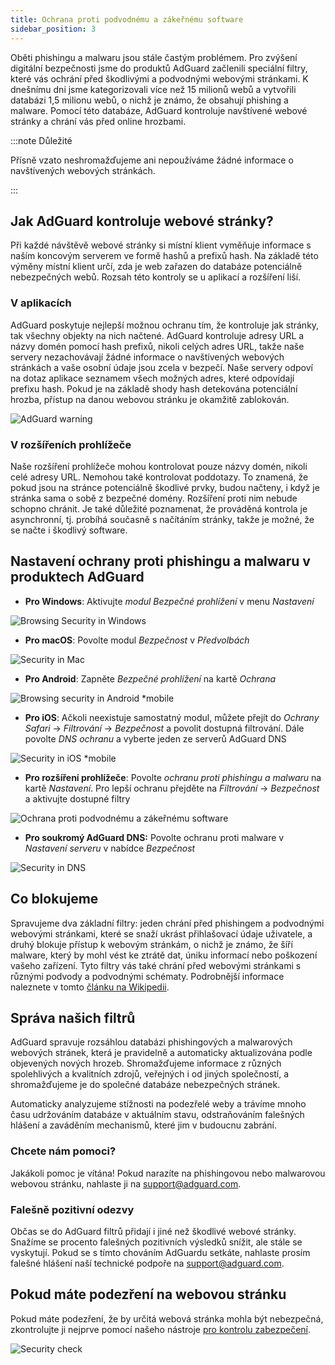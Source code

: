 ```yaml
---
title: Ochrana proti podvodnému a zákeřnému software
sidebar_position: 3
---
```


Oběti phishingu a malwaru jsou stále častým problémem. Pro zvýšení digitální bezpečnosti jsme do produktů AdGuard začlenili speciální filtry, které vás ochrání před škodlivými a podvodnými webovými stránkami. K dnešnímu dni jsme kategorizovali více než 15 milionů webů a vytvořili databázi 1,5 milionu webů, o nichž je známo, že obsahují phishing a malware. Pomocí této databáze, AdGuard kontroluje navštívené webové stránky a chrání vás před online hrozbami.

:::note Důležité

Přísně vzato neshromažďujeme ani nepoužíváme žádné informace o navštívených webových stránkách.

:::

## Jak AdGuard kontroluje webové stránky?

Při každé návštěvě webové stránky si místní klient vyměňuje informace s naším koncovým serverem ve formě hashů a prefixů hash. Na základě této výměny místní klient určí, zda je web zařazen do databáze potenciálně nebezpečných webů. Rozsah této kontroly se u aplikací a rozšíření liší.

### V aplikacích

AdGuard poskytuje nejlepší možnou ochranu tím, že kontroluje jak stránky, tak všechny objekty na nich načtené. AdGuard kontroluje adresy URL a názvy domén pomocí hash prefixů, nikoli celých adres URL, takže naše servery nezachovávají žádné informace o navštívených webových stránkách a vaše osobní údaje jsou zcela v bezpečí. Naše servery odpoví na dotaz aplikace seznamem všech možných adres, které odpovídají prefixu hash. Pokud je na základě shody hash detekována potenciální hrozba, přístup na danou webovou stránku je okamžitě zablokován.

![AdGuard warning](https://cdn.adtidy.org/content/kb/ad_blocker/general/dangerous_website_blocked.png)

### V rozšířeních prohlížeče

Naše rozšíření prohlížeče mohou kontrolovat pouze názvy domén, nikoli celé adresy URL. Nemohou také kontrolovat poddotazy. To znamená, že pokud jsou na stránce potenciálně škodlivé prvky, budou načteny, i když je stránka sama o sobě z bezpečné domény. Rozšíření proti nim nebude schopno chránit. Je také důležité poznamenat, že prováděná kontrola je asynchronní, tj. probíhá současně s načítáním stránky, takže je možné, že se načte i škodlivý software.

## Nastavení ochrany proti phishingu a malwaru v produktech AdGuard

- **Pro Windows**: Aktivujte *modul Bezpečné prohlížení* v menu *Nastavení*

![Browsing Security in Windows](https://cdn.adtidy.org/content/kb/ad_blocker/general/windows.png)

- **Pro macOS**: Povolte modul *Bezpečnost* v *Předvolbách*

![Security in Mac](https://cdn.adtidy.org/content/kb/ad_blocker/general/bs_mac.png)

- **Pro Android**: Zapněte *Bezpečné prohlížení* na kartě *Ochrana*

![Browsing security in Android *mobile](https://cdn.adtidy.org/content/kb/ad_blocker/general/bs_android.png)

- **Pro iOS**: Ačkoli neexistuje samostatný modul, můžete přejít do *Ochrany Safari* → *Filtrování* → *Bezpečnost* a povolit dostupná filtrování. Dále povolte *DNS ochranu* a vyberte jeden ze serverů AdGuard DNS

![Security in iOS *mobile](https://cdn.adtidy.org/content/kb/ad_blocker/general/bs_ios.jpg)

- **Pro rozšíření prohlížeče**: Povolte *ochranu proti phishingu a malwaru* na kartě *Nastavení*. Pro lepší ochranu přejděte na *Filtrování* → *Bezpečnost* a aktivujte dostupné filtry

![Ochrana proti podvodnému a zákeřnému software](https://cdn.adtidy.org/content/kb/ad_blocker/general/extension_protection.png)

- **Pro soukromý AdGuard DNS:** Povolte ochranu proti malware v *Nastavení serveru* v nabídce *Bezpečnost*

![Security in DNS](https://cdn.adtidy.org/content/kb/ad_blocker/general/bs_dns.png)

## Co blokujeme

Spravujeme dva základní filtry: jeden chrání před phishingem a podvodnými webovými stránkami, které se snaží ukrást přihlašovací údaje uživatele, a druhý blokuje přístup k webovým stránkám, o nichž je známo, že šíří malware, který by mohl vést ke ztrátě dat, úniku informací nebo poškození vašeho zařízení. Tyto filtry vás také chrání před webovými stránkami s různými podvody a podvodnými schématy. Podrobnější informace naleznete v tomto [článku na Wikipedii](https://en.wikipedia.org/wiki/Phishing).

## Správa našich filtrů

AdGuard spravuje rozsáhlou databázi phishingových a malwarových webových stránek, která je pravidelně a automaticky aktualizována podle objevených nových hrozeb. Shromažďujeme informace z různých spolehlivých a kvalitních zdrojů, veřejných i od jiných společností, a shromažďujeme je do společné databáze nebezpečných stránek.

Automaticky analyzujeme stížnosti na podezřelé weby a trávíme mnoho času udržováním databáze v aktuálním stavu, odstraňováním falešných hlášení a zaváděním mechanismů, které jim v budoucnu zabrání.

### Chcete nám pomoci?

Jakákoli pomoc je vítána! Pokud narazíte na phishingovou nebo malwarovou webovou stránku, nahlaste ji na <support@adguard.com>.

### Falešně pozitivní odezvy

Občas se do AdGuard filtrů přidají i jiné než škodlivé webové stránky. Snažíme se procento falešných pozitivních výsledků snížit, ale stále se vyskytují. Pokud se s tímto chováním AdGuardu setkáte, nahlaste prosím falešné hlášení naší technické podpoře na <support@adguard.com>.

## Pokud máte podezření na webovou stránku

Pokud máte podezření, že by určitá webová stránka mohla být nebezpečná, zkontrolujte ji nejprve pomocí našeho nástroje [pro kontrolu zabezpečení](https://reports.adguard.com/welcome.html).

![Security check](https://cdn.adtidy.org/content/kb/ad_blocker/general/site_warning.png)
